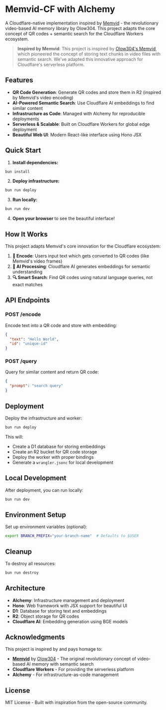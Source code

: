 # Memvid-CF with Alchemy

A Cloudflare-native implementation inspired by [Memvid](https://github.com/Olow304/memvid) - the revolutionary video-based AI memory library by Olow304. This project adapts the core concept of QR codes + semantic search for the Cloudflare Workers ecosystem.

> **Inspired by Memvid**: This project is inspired by [Olow304's Memvid](https://github.com/Olow304/memvid), which pioneered the concept of storing text chunks in video files with semantic search. We've adapted this innovative approach for Cloudflare's serverless platform.

## Features

- **QR Code Generation**: Generate QR codes and store them in R2 (inspired by Memvid's video encoding)
- **AI-Powered Semantic Search**: Use Cloudflare AI embeddings to find similar content
- **Infrastructure as Code**: Managed with Alchemy for reproducible deployments
- **Serverless & Scalable**: Built on Cloudflare Workers for global edge deployment
- **Beautiful Web UI**: Modern React-like interface using Hono JSX

## Quick Start

1. **Install dependencies:**
```bash
bun install
```

2. **Deploy infrastructure:**
```bash
bun run deploy
```

3. **Run locally:**
```bash
bun run dev
```

4. **Open your browser** to see the beautiful interface!

## How It Works

This project adapts Memvid's core innovation for the Cloudflare ecosystem:

1. **📝 Encode**: Users input text which gets converted to QR codes (like Memvid's video frames)
2. **🧠 AI Processing**: Cloudflare AI generates embeddings for semantic understanding
3. **🔍 Smart Search**: Find QR codes using natural language queries, not exact matches

## API Endpoints

### POST /encode
Encode text into a QR code and store with embedding:
```json
{
  "text": "Hello World",
  "id": "unique-id"
}
```

### POST /query
Query for similar content and return QR code:
```json
{
  "prompt": "search query"
}
```

## Deployment

Deploy the infrastructure and worker:
```bash
bun run deploy
```

This will:
- Create a D1 database for storing embeddings
- Create an R2 bucket for QR code storage
- Deploy the worker with proper bindings
- Generate a `wrangler.jsonc` for local development

## Local Development

After deployment, you can run locally:
```bash
bun run dev
```

## Environment Setup

Set up environment variables (optional):
```bash
export BRANCH_PREFIX="your-branch-name"  # Defaults to $USER
```

## Cleanup

To destroy all resources:
```bash
bun run destroy
```

## Architecture

- **Alchemy**: Infrastructure management and deployment
- **Hono**: Web framework with JSX support for beautiful UI
- **D1**: Database for storing text and embeddings
- **R2**: Object storage for QR codes
- **Cloudflare AI**: Embedding generation using BGE models

## Acknowledgments

This project is inspired by and pays homage to:

- **[Memvid](https://github.com/Olow304/memvid)** by [Olow304](https://github.com/Olow304) - The original revolutionary concept of video-based AI memory with semantic search
- **Cloudflare Workers** - For providing the serverless platform
- **Alchemy** - For infrastructure-as-code management

## License

MIT License - Built with inspiration from the open-source community. 